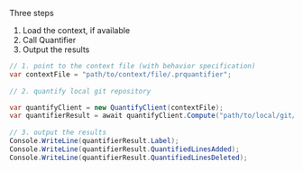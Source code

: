 ﻿Three steps​

1. Load the context, if available​
1. Call Quantifier​
1. Output the results

```csharp
// 1. point to the context file (with behavior specification)​
var contextFile = "path/to/context/file/.prquantifier";​
​
// 2. quantify local git repository​

var quantifyClient = new QuantifyClient(contextFile);​
var quantifierResult = await quantifyClient.Compute("path/to/local/git/repo");​
​
// 3. output the results​
Console.WriteLine(quantifierResult.Label);​
Console.WriteLine(quantifierResult.QuantifiedLinesAdded);​
Console.WriteLine(quantifierResult.QuantifiedLinesDeleted);
```